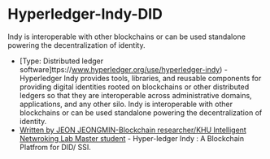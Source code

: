 # Hyperledger-Indy-DID
Indy is interoperable with other blockchains or can be used standalone powering the decentralization of identity.

- [Type: Distributed ledger software]ttps://www.hyperledger.org/use/hyperledger-indy) - Hyperledger Indy provides tools, libraries, and reusable components for providing digital identities rooted on blockchains or other distributed ledgers so that they are interoperable across administrative domains, applications, and any other silo. Indy is interoperable with other blockchains or can be used standalone powering the decentralization of identity.
- [Written by JEON JEONGMIN-Blockchain researcher/KHU Intelligent Netwroking Lab Master student](https://dennis-jeon.medium.com/hyperledger-indy-fc196c8dc4ff) - Hyper-ledger Indy : A Blockchain Platfrom for DID/ SSI.
